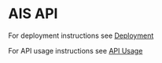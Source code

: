 AIS API
=======

For deployment instructions see [Deployment](../../docs/DEPLOY.md)

For API usage instructions see [API Usage](../../docs/APIUSAGE.md)
